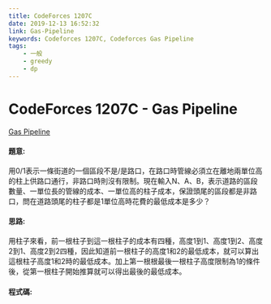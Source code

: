 ```yaml
---
title: CodeForces 1207C
date: 2019-12-13 16:52:32
link: Gas-Pipeline
keywords: Codeforces 1207C, Codeforces Gas Pipeline
tags:
    - 一般
    - greedy
    - dp
---
```

# CodeForces 1207C - Gas Pipeline
[Gas Pipeline](http://codeforces.com/problemset/problem/1207/C)


#### 題意:
用0/1表示一條街道的一個區段不是/是路口，在路口時管線必須立在離地兩單位高的柱上供路口通行，非路口時則沒有限制。現在輸入N、A、B，表示道路的區段數量、一單位長的管線的成本、一單位高的柱子成本，保證頭尾的區段都是非路口，問在道路頭尾的柱子都是1單位高時花費的最低成本是多少？
<!-- more -->
#### 思路:
用柱子來看，前一根柱子到這一根柱子的成本有四種，高度1到1、高度1到2、高度2到1、高度2到2四種，因此知道前一根柱子的高度1和2的最低成本，就可以算出這根柱子高度1和2時的最低成本。加上第一根根最後一根柱子高度限制為1的條件後，從第一根柱子開始推算就可以得出最後的最低成本。

#### 程式碼:
<script src="https://gist.github.com/Daviswww/f150287a1b3ee14609c68fcfe3aa0131.js"></script>